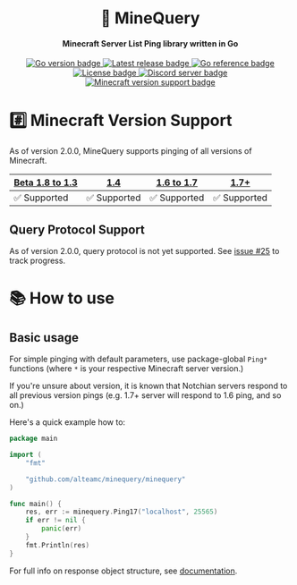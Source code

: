 <h1 align="center">📡 MineQuery</h1>
<h4 align="center">Minecraft Server List Ping library written in Go</h4>
<p align="center">
    <a href="https://github.com/alteamc/minequery/blob/master/go.mod">
        <img alt="Go version badge" src="https://img.shields.io/github/go-mod/go-version/alteamc/minequery">
    </a>
    <a href="https://github.com/alteamc/minequery/releases/latest">
        <img alt="Latest release badge" src="https://img.shields.io/github/v/release/alteamc/minequery">
    </a>
    <a href="https://pkg.go.dev/github.com/alteamc/minequery">
        <img alt="Go reference badge" src="https://pkg.go.dev/badge/github.com/alteamc/minequery.svg">
    </a>
    <a href="https://github.com/alteamc/minequery/blob/master/LICENSE">
        <img alt="License badge" src="https://img.shields.io/github/license/alteamc/minequery">
    </a>
    <a href="https://discord.gg/9ruheUG3Wg">
        <img alt="Discord server badge" src="https://discordapp.com/api/guilds/929337829610369095/widget.png?style=shield">
    </a>
    <br/>
    <a href="https://github.com/alteamc/minequery#readme">
        <img alt="Minecraft version support badge" src="https://img.shields.io/badge/minecraft%20version-Beta%201.3%20to%201.3%20%7C%201.4%20%7C%201.5%20to%201.6%20%7C%201.7%2B-brightgreen">
    </a>
</p>

# #️⃣ Minecraft Version Support

As of version 2.0.0, MineQuery supports pinging of all versions of Minecraft.

| [Beta 1.8 to 1.3] | [1.4]       | [1.6 to 1.7] | [1.7+]      |
|-------------------|-------------|--------------|-------------|
| ✅ Supported       | ✅ Supported | ✅ Supported  | ✅ Supported |

[Beta 1.8 to 1.3]: https://wiki.vg/Server_List_Ping#Beta_1.8_to_1.3

[1.4]: https://wiki.vg/Server_List_Ping#1.4_to_1.5

[1.6 to 1.7]: https://wiki.vg/Server_List_Ping#1.6

[1.7+]: https://wiki.vg/Server_List_Ping#Current

## Query Protocol Support

As of version 2.0.0, query protocol is not yet supported.
See [issue #25] to track progress.

[issue #25]: https://github.com/alteamc/minequery/issues/25


# 📚 How to use

## Basic usage

For simple pinging with default parameters, use package-global `Ping*` functions 
(where `*` is your respective Minecraft server version.)

If you're unsure about version, it is known that Notchian servers respond to
all previous version pings (e.g. 1.7+ server will respond to 1.6 ping, and so on.)

Here's a quick example how to:

```go
package main

import (
	"fmt"

	"github.com/alteamc/minequery/minequery"
)

func main() {
	res, err := minequery.Ping17("localhost", 25565)
	if err != nil {
		panic(err)
	}
	fmt.Println(res)
}
```

For full info on response object structure, see [documentation].

[documentation]: https://pkg.go.dev/github.com/alteamc/minequery
